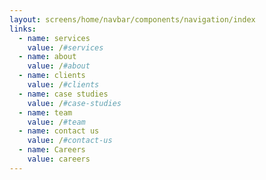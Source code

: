 ```yaml
---
layout: screens/home/navbar/components/navigation/index
links:
  - name: services
    value: /#services
  - name: about
    value: /#about
  - name: clients
    value: /#clients
  - name: case studies
    value: /#case-studies
  - name: team
    value: /#team
  - name: contact us
    value: /#contact-us
  - name: Careers
    value: careers
---
```

